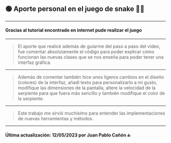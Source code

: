 ## 🟢 Aporte personal en el juego de snake 🐍🍎
 ---
#### Gracias al tutorial encontrado en internet pude realizar el juego
---
> El aporte que realicé además de guiarme del paso a paso del video, fue comentar absolutamente el código para poder explicar cómo funcionan las nuevas clases que se nos enseña para poder tener una interfaz gráfica. 
---
>Además de comentar también hice unos ligeros cambios en el diseño (colores) de la interfaz, añadí texto para personalizarlo a mi gusto,  modifique las dimensiones de la pantalla, altere la velocidad de la serpiente para que fuera más sencillo y también modifique el color de la serpiente.
----
>Este trabajo me sirvió muchísimo para entender las implementaciones de nuevas herramientas y métodos.
----

#### Última actualización: 12/05/2023 por Juan Pablo Cañón 🔝

